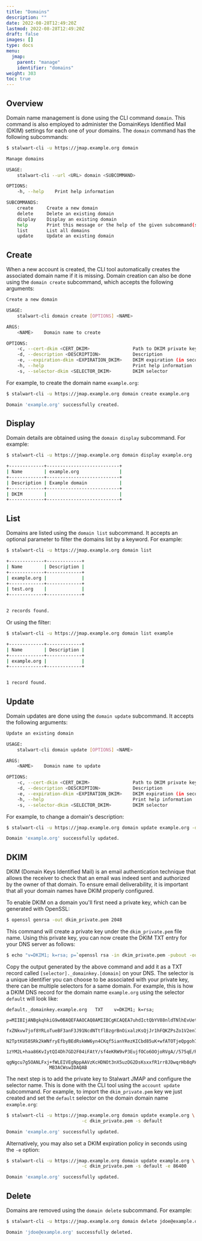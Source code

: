 ```yaml
---
title: "Domains"
description: ""
date: 2022-08-28T12:49:20Z
lastmod: 2022-08-28T12:49:20Z
draft: false
images: []
type: docs
menu:
  jmap:
    parent: "manage"
    identifier: "domains"
weight: 303
toc: true
---
```


## Overview

Domain name management is done using the CLI command ``domain``. This command is also employed to administer
the DomainKeys Identified Mail (DKIM) settings for each one of your domains.
The ``domain`` command has the following subcommands:

```bash
$ stalwart-cli -u https://jmap.example.org domain

Manage domains

USAGE:
    stalwart-cli --url <URL> domain <SUBCOMMAND>

OPTIONS:
    -h, --help    Print help information

SUBCOMMANDS:
    create     Create a new domain
    delete     Delete an existing domain
    display    Display an existing domain
    help       Print this message or the help of the given subcommand(s)
    list       List all domains
    update     Update an existing domain
```

## Create

When a new account is created, the CLI tool automatically creates the associated domain name if it is missing.
Domain creation can also be done using the ``domain create`` subcommand, which accepts the following arguments:

```bash
Create a new domain

USAGE:
    stalwart-cli domain create [OPTIONS] <NAME>

ARGS:
    <NAME>    Domain name to create

OPTIONS:
    -c, --cert-dkim <CERT_DKIM>                Path to DKIM private key
    -d, --description <DESCRIPTION>            Description
    -e, --expiration-dkim <EXPIRATION_DKIM>    DKIM expiration (in seconds)
    -h, --help                                 Print help information
    -s, --selector-dkim <SELECTOR_DKIM>        DKIM selector
```

For example, to create the domain name ``example.org``:

```bash
$ stalwart-cli -u https://jmap.example.org domain create example.org

Domain 'example.org' successfully created.
```

## Display

Domain details are obtained using the ``domain display`` subcommand. For example:

```bash
$ stalwart-cli -u https://jmap.example.org domain display example.org

+-------------+---------------------------+
| Name        | example.org               |
+-------------+---------------------------+
| Description | Example domain            |
+-------------+---------------------------+
| DKIM        |                           |
+-------------+---------------------------+
```

## List

Domains are listed using the ``domain list`` subcommand. It accepts an optional parameter
to filter the domains list by a keyword. For example:

```bash
$ stalwart-cli -u https://jmap.example.org domain list

+-------------+-------------+
| Name        | Description |
+-------------+-------------+
| example.org |             |
+-------------+-------------+
| test.org    |             |
+-------------+-------------+


2 records found.
```

Or using the filter:

```bash
$ stalwart-cli -u https://jmap.example.org domain list example

+-------------+-------------+
| Name        | Description |
+-------------+-------------+
| example.org |             |
+-------------+-------------+


1 record found.
```

## Update

Domain updates are done using the ``domain update`` subcommand. It accepts the following arguments:

```bash
Update an existing domain

USAGE:
    stalwart-cli domain update [OPTIONS] <NAME>

ARGS:
    <NAME>    Domain name to update

OPTIONS:
    -c, --cert-dkim <CERT_DKIM>                Path to DKIM private key
    -d, --description <DESCRIPTION>            Description
    -e, --expiration-dkim <EXPIRATION_DKIM>    DKIM expiration (in seconds)
    -h, --help                                 Print help information
    -s, --selector-dkim <SELECTOR_DKIM>        DKIM selector
```

For example, to change a domain's description:

```bash
$ stalwart-cli -u https://jmap.example.org domain update example.org -d "A test domain"

Domain 'example.org' successfully updated.
```

## DKIM

DKIM (Domain Keys Identified Mail) is an email authentication technique that allows the 
receiver to check that an email was indeed sent and authorized by the owner of that domain. 
To ensure email deliverability, it is important that all your domain names have DKIM properly configured.

To enable DKIM on a domain you'll first need a private key, which can be generated with OpenSSL:

```bash
$ openssl genrsa -out dkim_private.pem 2048
```

This command will create a private key under the ``dkim_private.pem`` file name. Using this private
key, you can now create the DKIM TXT entry for your DNS server as follows:

```bash
$ echo "v=DKIM1; k=rsa; p=`openssl rsa -in dkim_private.pem -pubout -outform der 2>/dev/null | openssl base64 -A`"
```

Copy the output generated by the above command and add it as a TXT record called ``[selector]._domainkey.[domain]`` on your DNS.
The selector is a unique identifier you can choose to be associated with your private key, there can be multiple selectors for a same domain.
For example, this is how a DKIM DNS record for the domain name ``example.org`` using the selector ``default`` will look like:

```
default._domainkey.example.org   TXT    v=DKIM1; k=rsa;  
                p=MIIBIjANBgkqhkiG9w0BAQEFAAOCAQ8AMIIBCgKCAQEA7uhdIctQbYV88nldTNlhEvUetfSju2
                fxZNkvw7jof8YRLoTueBF3anF3J91NcdNTtflBzgrBnOixalzKsQjJr1hFQKZPsZo1V2en7swd/V
                N2TptKU58SRk2kWNfryEfbyBEdRskWW6yn4CKqf5ianYRezKICbd85uK+wfATOTjeQpgoh7JfJnH
                1zYM2L+haa86KvIytQI4Dh7GD2F04iFAtY/sf4eKRW9vP3EujfOCo6OOjoRVgA//575qE/R14v7+
                qgNgcu7g5OANLFxj+fWLEIVEgNppAAVzKcHDNOt3nX5uzDG2DsKsxxfR1rr8JDwqrHb8qPAKcQKp
                MB3ACWswIDAQAB
```

The next step is to add the private key to Stalwart JMAP and configure the selector name.
This is done with the CLI tool using the ``account update`` subcommand.
For example, to import the ``dkim_private.pem`` key we just created and set the ``default``
selector on the domain domain name ``example.org``:

```bash
$ stalwart-cli -u https://jmap.example.org domain update example.org \
                            -c dkim_private.pem -s default

Domain 'example.org' successfully updated.
```

Alternatively, you may also set a DKIM expiration policy in seconds using the ``-e`` option:

```bash
$ stalwart-cli -u https://jmap.example.org domain update example.org \
                            -c dkim_private.pem -s default -e 86400

Domain 'example.org' successfully updated.
```

## Delete

Domains are removed using the ``domain delete`` subcommand. For example:

```bash
$ stalwart-cli -u https://jmap.example.org domain delete jdoe@example.org

Domain 'jdoe@example.org' successfully deleted.
```
